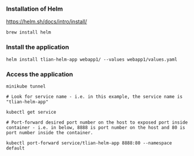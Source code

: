 ### Installation of Helm
https://helm.sh/docs/intro/install/

```
brew install helm
```

### Install the application
```
helm install tlian-helm-app webapp1/ --values webapp1/values.yaml
```

### Access the application
```
minikube tunnel

# Look for service name - i.e. in this example, the service name is "tlian-helm-app"

kubectl get service

# Port-forward desired port number on the host to exposed port inside container - i.e. in below, 8888 is port number on the host and 80 is port number inside the container.

kubectl port-forward service/tlian-helm-app 8888:80 --namespace default
```

